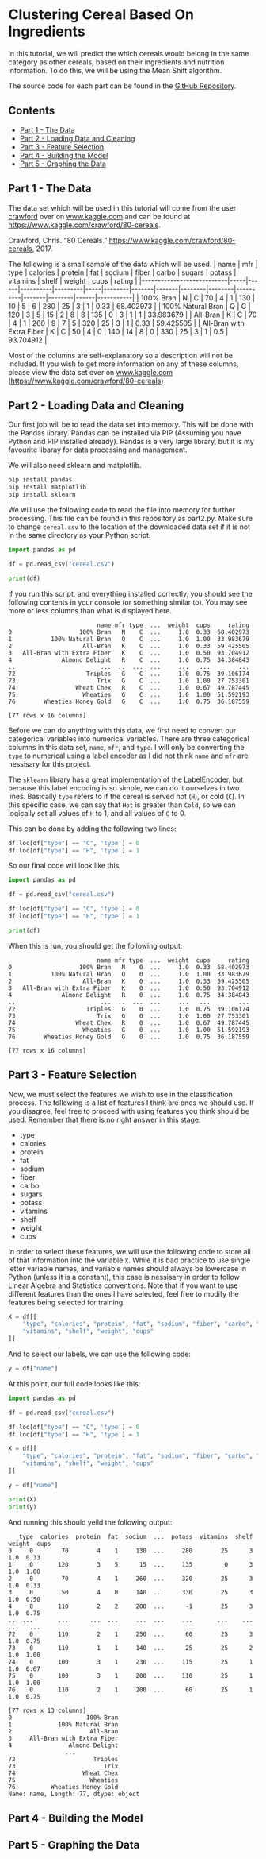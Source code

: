 # Clustering Cereal Based On Ingredients

In this tutorial, we will predict the which cereals would belong in the same category as other cereals, based on their ingredients and nutrition information. To do this, we will be using the Mean Shift algorithm.

The source code for each part can be found in the [GitHub Repository](https://github.com/MLMadeSimple/Python-Machine-Learning-Tutorials/tree/main/Clustering/Clustering%20Cereal%20Based%20On%20Ingredients).

## Contents
- [Part 1 - The Data](#part-1---the-data)
- [Part 2 - Loading Data and Cleaning](#part-2---loading-data-and-cleaning)
- [Part 3 - Feature Selection](#part-3---feature-selection)
- [Part 4 - Building the Model](#part-4---building-the-model)
- [Part 5 - Graphing the Data](#part-5---graphing-the-data)

## Part 1 - The Data
The data set which will be used in this tutorial will come from the user [crawford](https://www.kaggle.com/crawford) over on www.kaggle.com and can be found at https://www.kaggle.com/crawford/80-cereals.

Crawford, Chris. “80 Cereals.” https://www.kaggle.com/crawford/80-cereals, 2017. 

The following is a small sample of the data which will be used.
| name                      | mfr | type | calories | protein | fat | sodium | fiber | carbo | sugars | potass | vitamins | shelf | weight | cups | rating    | 
|---------------------------|-----|------|----------|---------|-----|--------|-------|-------|--------|--------|----------|-------|--------|------|-----------| 
| 100% Bran                 | N   | C    | 70       | 4       | 1   | 130    | 10    | 5     | 6      | 280    | 25       | 3     | 1      | 0.33 | 68.402973 | 
| 100% Natural Bran         | Q   | C    | 120      | 3       | 5   | 15     | 2     | 8     | 8      | 135    | 0        | 3     | 1      | 1    | 33.983679 | 
| All-Bran                  | K   | C    | 70       | 4       | 1   | 260    | 9     | 7     | 5      | 320    | 25       | 3     | 1      | 0.33 | 59.425505 | 
| All-Bran with Extra Fiber | K   | C    | 50       | 4       | 0   | 140    | 14    | 8     | 0      | 330    | 25       | 3     | 1      | 0.5  | 93.704912 | 

Most of the columns are self-explanatory so a description will not be included. If you wish to get more information on any of these columns, please view the data set over on www.kaggle.com (https://www.kaggle.com/crawford/80-cereals)

## Part 2 - Loading Data and Cleaning
Our first job will be to read the data set into memory. This will be done with the Pandas library. Pandas can be installed via PIP (Assuming you have Python and PIP installed already). Pandas is a very large library, but it is my favourite libaray for data processing and management.

We will also need sklearn and matplotlib.
```bash
pip install pandas
pip install matplotlib
pip install sklearn
```

We will use the following code to read the file into memory for further processing. This file can be found in this repository as part2.py. Make sure to change `cereal.csv` to the location of the downloaded data set if it is not in the same directory as your Python script.

```python
import pandas as pd

df = pd.read_csv("cereal.csv")

print(df)
```

If you run this script, and everything installed correctly, you should see the following contents in your console (or something similar to). You may see more or less columns than what is displayed here.
```
                         name mfr type  ...  weight  cups     rating
0                   100% Bran   N    C  ...     1.0  0.33  68.402973
1           100% Natural Bran   Q    C  ...     1.0  1.00  33.983679
2                    All-Bran   K    C  ...     1.0  0.33  59.425505
3   All-Bran with Extra Fiber   K    C  ...     1.0  0.50  93.704912
4              Almond Delight   R    C  ...     1.0  0.75  34.384843
..                        ...  ..  ...  ...     ...   ...        ...
72                    Triples   G    C  ...     1.0  0.75  39.106174
73                       Trix   G    C  ...     1.0  1.00  27.753301
74                 Wheat Chex   R    C  ...     1.0  0.67  49.787445
75                   Wheaties   G    C  ...     1.0  1.00  51.592193
76        Wheaties Honey Gold   G    C  ...     1.0  0.75  36.187559

[77 rows x 16 columns]
```

Before we can do anything with this data, we first need to convert our categorical variables into numerical variables. There are three categorical columns in this data set, `name`, `mfr`, and `type`. I will only be converting the `type` to numerical using a label encoder as I did not think `name` and `mfr` are nessisary for this project.

The `sklearn` library has a great implementation of the LabelEncoder, but because this label encoding is so simple, we can do it ourselves in two lines. Basically `type` refers to if the cereal is served hot (`H`), or cold (`C`). In this specific case, we can say that `Hot` is greater than `Cold`, so we can logically set all values of `H` to 1, and all values of `C` to 0.

This can be done by adding the following two lines:
```python
df.loc[df["type"] == "C", 'type'] = 0
df.loc[df["type"] == "H", 'type'] = 1
```

So our final code will look like this:
```python
import pandas as pd

df = pd.read_csv("cereal.csv")

df.loc[df["type"] == "C", 'type'] = 0
df.loc[df["type"] == "H", 'type'] = 1

print(df)
```

When this is run, you should get the following output:
```
                         name mfr type  ...  weight  cups     rating
0                   100% Bran   N    0  ...     1.0  0.33  68.402973
1           100% Natural Bran   Q    0  ...     1.0  1.00  33.983679
2                    All-Bran   K    0  ...     1.0  0.33  59.425505
3   All-Bran with Extra Fiber   K    0  ...     1.0  0.50  93.704912
4              Almond Delight   R    0  ...     1.0  0.75  34.384843
..                        ...  ..  ...  ...     ...   ...        ...
72                    Triples   G    0  ...     1.0  0.75  39.106174
73                       Trix   G    0  ...     1.0  1.00  27.753301
74                 Wheat Chex   R    0  ...     1.0  0.67  49.787445
75                   Wheaties   G    0  ...     1.0  1.00  51.592193
76        Wheaties Honey Gold   G    0  ...     1.0  0.75  36.187559

[77 rows x 16 columns]
```

## Part 3 - Feature Selection
Now, we must select the features we wish to use in the classification process. The following is a list of features I think are ones we should use. If you disagree, feel free to proceed with using features you think should be used. Remember that there is no right answer in this stage.

- type
- calories
- protein
- fat
- sodium
- fiber
- carbo
- sugars
- potass
- vitamins
- shelf
- weight
- cups

In order to select these features, we will use the following code to store all of that information into the variable `X`. While it is bad practice to use single letter variable names, and variable names should always be lowercase in Python (unless it is a constant), this case is nessisary in order to follow Linear Algebra and Statistics conventions. Note that if you want to use different features than the ones I have selected, feel free to modify the features being selected for training.
```python
X = df[[
    "type", "calories", "protein", "fat", "sodium", "fiber", "carbo", "sugars", "potass",
    "vitamins", "shelf", "weight", "cups"
]]
```

And to select our labels, we can use the following code:
```python
y = df["name"]
```

At this point, our full code looks like this:
```python
import pandas as pd

df = pd.read_csv("cereal.csv")

df.loc[df["type"] == "C", 'type'] = 0
df.loc[df["type"] == "H", 'type'] = 1

X = df[[
    "type", "calories", "protein", "fat", "sodium", "fiber", "carbo", "sugars", "potass",
    "vitamins", "shelf", "weight", "cups"
]]

y = df["name"]

print(X)
print(y)
```

And running this should yeild the following output:
```
   type  calories  protein  fat  sodium  ...  potass  vitamins  shelf  weight  cups
0     0        70        4    1     130  ...     280        25      3     1.0  0.33
1     0       120        3    5      15  ...     135         0      3     1.0  1.00
2     0        70        4    1     260  ...     320        25      3     1.0  0.33
3     0        50        4    0     140  ...     330        25      3     1.0  0.50
4     0       110        2    2     200  ...      -1        25      3     1.0  0.75
..  ...       ...      ...  ...     ...  ...     ...       ...    ...     ...   ...
72    0       110        2    1     250  ...      60        25      3     1.0  0.75
73    0       110        1    1     140  ...      25        25      2     1.0  1.00
74    0       100        3    1     230  ...     115        25      1     1.0  0.67
75    0       100        3    1     200  ...     110        25      1     1.0  1.00
76    0       110        2    1     200  ...      60        25      1     1.0  0.75

[77 rows x 13 columns]
0                     100% Bran
1             100% Natural Bran
2                      All-Bran
3     All-Bran with Extra Fiber
4                Almond Delight
                ...            
72                      Triples
73                         Trix
74                   Wheat Chex
75                     Wheaties
76          Wheaties Honey Gold
Name: name, Length: 77, dtype: object
```

## Part 4 - Building the Model
## Part 5 - Graphing the Data
